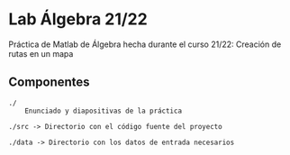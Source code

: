 # Lab Álgebra 21/22
Práctica de Matlab de Álgebra hecha durante el curso 21/22: Creación de rutas en un mapa

Componentes
-----------
    ./  
        Enunciado y diapositivas de la práctica
    
    ./src -> Directorio con el código fuente del proyecto
    
    ./data -> Directorio con los datos de entrada necesarios
